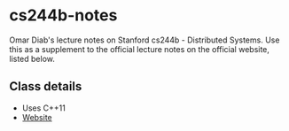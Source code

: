 cs244b-notes
============

Omar Diab's lecture notes on Stanford cs244b - Distributed Systems. Use this as a supplement to the
official lecture notes on the official website, listed below.

## Class details

* Uses C++11
* [Website](http://www.scs.stanford.edu/14au-cs244b/)
